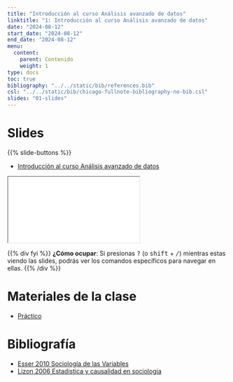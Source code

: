 ```yaml
---
title: "Introducción al curso Análisis avanzado de datos"
linktitle: "1: Introducción al curso Análisis avanzado de datos"
date: "2024-08-12"
start_date: "2024-08-12"
end_date: "2024-08-12"
menu:
  content:
    parent: Contenido
    weight: 1
type: docs
toc: true
bibliography: "../../static/bib/references.bib"
csl: "../../static/bib/chicago-fullnote-bibliography-no-bib.csl"
slides: "01-slides"
---
```


# Slides

{{% slide-buttons %}}

<ul class="nav nav-tabs" id="slide-tabs" role="tablist">
<li class="nav-item">
<a class="nav-link active" id="introducción-al-curso-análisis-avanzado-de-datos-tab" data-toggle="tab" href="#introducción-al-curso-análisis-avanzado-de-datos" role="tab" aria-controls="introducción-al-curso-análisis-avanzado-de-datos" aria-selected="true">Introducción al curso Análisis avanzado de datos</a>
</li>
</ul>

<div id="slide-tabs" class="tab-content">

<div id="introducción-al-curso-análisis-avanzado-de-datos" class="tab-pane fade show active" role="tabpanel" aria-labelledby="introducción-al-curso-análisis-avanzado-de-datos-tab">

<div class="embed-responsive embed-responsive-16by9">

<iframe class="embed-responsive-item" src="/slides/01-slides.html#0">
</iframe>

</div>

</div>

</div>

{{% div fyi %}} **¿Cómo ocupar**: Si presionas <kbd>?</kbd> (o <kbd>shift</kbd> + <kbd>/</kbd>) mientras estas viendo las slides, podrás ver los comandos específicos para navegar en ellas. {{% /div %}}

# Materiales de la clase

- [<i class="fas fa-laptop-code"></i> Práctico](https://aadi2024.netlify.app/example/01-practico/)

# Bibliografía

- [Esser 2010 Sociología de las Variables](../bib/Esser%202010%20Sociología%20de%20las%20Variables.pdf/)  
- [Lizon 2006 Estadistica y causalidad en sociologia](../bib/Lizon%202006%20Estadistica%20y%20causalidad%20en%20sociologia.pdf/)
